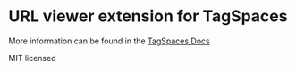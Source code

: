 # URL viewer extension for TagSpaces

More information can be found in the [TagSpaces Docs](https://docs.tagspaces.org/extensions/msg-viewer)

MIT licensed
